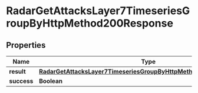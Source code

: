 

# RadarGetAttacksLayer7TimeseriesGroupByHttpMethod200Response


## Properties

| Name | Type | Description | Notes |
|------------ | ------------- | ------------- | -------------|
|**result** | [**RadarGetAttacksLayer7TimeseriesGroupByHttpMethod200ResponseResult**](RadarGetAttacksLayer7TimeseriesGroupByHttpMethod200ResponseResult.md) |  |  |
|**success** | **Boolean** |  |  |



